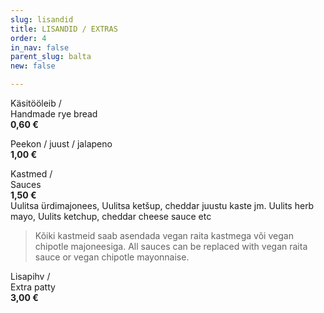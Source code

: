 ```yaml
---
slug: lisandid
title: LISANDID / EXTRAS
order: 4
in_nav: false
parent_slug: balta
new: false

---
```

Käsitööleib /  
Handmade rye bread  
**0,60 €**

<span class="spicy"></span>
Peekon / juust / jalapeno  
**1,00 €**

Kastmed /  
Sauces  
**1,50 €**  
<span class="koostis">Uulitsa ürdimajonees, Uulitsa ketšup, cheddar juustu kaste jm. Uulits herb mayo, Uulits ketchup, cheddar cheese sauce etc</span>

> </span>
>
> Kõiki kastmeid saab asendada vegan raita kastmega või vegan chipotle majoneesiga. All sauces can be replaced with vegan raita sauce or vegan chipotle mayonnaise.
>
> <span class="vege"></span><span class="vegan"></span>

Lisapihv /  
Extra patty  
**3,00 €**